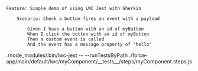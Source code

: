     Feature: Simple demo of using LWC Jest with Gherkin

        Scenario: Check a button fires an event with a payload

            Given I have a button with an id of myButton
            When I click the button with an id of myButton
            Then a custom event is called
            And the event has a message property of "hello"
        

./node_modules/.bin/lwc-jest -- --runTestsByPath ./force-app/main/default/lwc/myComponent/\_\_tests\_\_/steps/myComponent.steps.js
